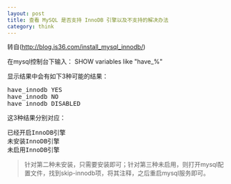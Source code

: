 ```yaml
---
layout: post
title: 查看 MySQL 是否支持 InnoDB 引擎以及不支持的解决办法
category: think
---
```


转自(http://blog.is36.com/install_mysql_innodb/)

在mysql控制台下输入：
SHOW variables like "have_%"

显示结果中会有如下3种可能的结果：
<pre>
have_innodb YES
have_innodb NO
have_innodb DISABLED
</pre>

这3种结果分别对应：
<pre>
已经开启InnoDB引擎
未安装InnoDB引擎
未启用InnoDB引擎
</pre>

> 针对第二种未安装，只需要安装即可；针对第三种未启用，则打开mysql配置文件，找到skip-innodb项，将其注释，之后重启mysql服务即可。
